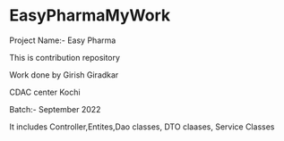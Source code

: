 # EasyPharmaMyWork

Project Name:- Easy Pharma

This is contribution repository 

Work done by Girish Giradkar 

CDAC center Kochi

Batch:- September 2022

It includes Controller,Entites,Dao classes, DTO claases, Service Classes

